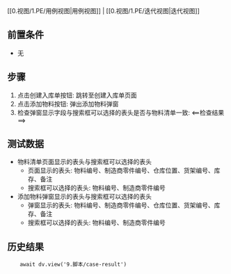[[0.视图/1.PE/用例视图|用例视图]] | [[0.视图/1.PE/迭代视图|迭代视图]]

## 前置条件

- 无

## 步骤

1. 点击创建入库单按钮: 跳转至创建入库单页面
2. 点击添加物料按钮: 弹出添加物料弹窗
3. 检查弹窗显示字段与搜索框可以选择的表头是否与物料清单一致: <==检查结果==>

## 测试数据

- 物料清单页面显示的表头与搜索框可以选择的表头
	- 页面显示的表头: 物料编号、制造商零件编号、仓库位置、货架编号、库存、备注
	- 搜索框可以选择的表头: 物料编号、制造商零件编号
- 添加物料弹窗显示的表头与搜索框可以选择的表头
	- 弹窗显示的表头: 物料编号、制造商零件编号、仓库位置、货架编号、库存、备注
	- 搜索框可以选择的表头: 物料编号、制造商零件编号

## 历史结果

```dataviewjs
    await dv.view('9.脚本/case-result')
```
